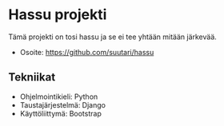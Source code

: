 # Hassu projekti

Tämä projekti on tosi hassu ja se ei tee yhtään mitään järkevää.

* Osoite: https://github.com/suutari/hassu

## Tekniikat

* Ohjelmointikieli: Python
* Taustajärjestelmä: Django
* Käyttöliittymä: Bootstrap
